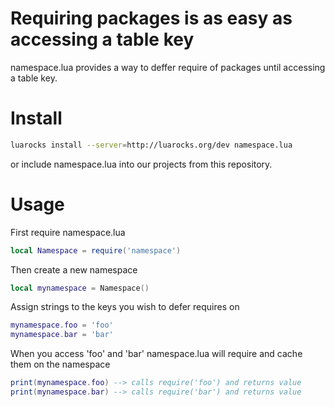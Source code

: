 # Requiring packages is as easy as accessing a table key

namespace.lua provides a way to deffer require of packages until accessing a table key.

# Install

```bash
luarocks install --server=http://luarocks.org/dev namespace.lua
```

or include namespace.lua into our projects from this repository.

# Usage

First require namespace.lua

```lua
local Namespace = require('namespace')
```

Then create a new namespace

```lua
local mynamespace = Namespace()
```

Assign strings to the keys you wish to defer requires on

```lua
mynamespace.foo = 'foo'
mynamespace.bar = 'bar'
```

When you access 'foo' and 'bar' namespace.lua will require and cache them on the namespace

```lua
print(mynamespace.foo) --> calls require('foo') and returns value
print(mynamespace.bar) --> calls require('bar') and returns value
```

